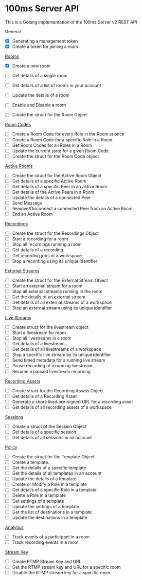 # 100ms Server API

This is a Golang implementation of the 100ms Server v2 REST API

General 
- [x] Generating a management token
- [x] Create a token for joining a room

[Rooms](https://www.100ms.live/docs/server-side/v2/api-reference/Rooms/overview)
- [x] Create a new room
- [ ] Get details of a single room
- [ ] Get details of a list of rooms in your account
- [ ] Update the details of a room
- [ ] Enable and Disable a room
- [ ] Create the struct for the Room Object


[Room Codes](https://www.100ms.live/docs/server-side/v2/api-reference/room-codes/room-code-overview)
- [ ] Create a Room Code for every Role in the Room at once
- [ ] Create a Room Code for a specific Role in a Room
- [ ] Get Room Codes for all Roles in a Room
- [ ] Update the current state for a given Room Code.
- [ ] Create the struct for the Room Code object

[Active Rooms](https://www.100ms.live/docs/server-side/v2/api-reference/active-rooms/overview)
- [ ] Create the struct for the Active Room Object
- [ ] Get details of a specific Active Room
- [ ] Get details of a specific Peer in an active Room
- [ ] Get details of the Active Peers in a Room
- [ ] Update the details of a connected Peer
- [ ] Send Message
- [ ] Remove/Disconnect a connected Peer from an Active Room
- [ ] End an Active Room

[Recordings](https://www.100ms.live/docs/server-side/v2/api-reference/recordings/overview)
- [ ] Create the struct for the Recordings Object
- [ ] Start a recording for a room
- [ ] Stop all recordings running a room
- [ ] Get details of a recording
- [ ] Get recording jobs of a workspace
- [ ] Stop a recording using its unique identifier

[External Streams](https://www.100ms.live/docs/server-side/v2/api-reference/external-streams/overview)
- [ ] Create the struct for the External Stream Object
- [ ] Start an external stream for a room
- [ ] Stop all external streams running in the room
- [ ] Get the details of an external stream
- [ ] Get details of all external streams of a workspace
- [ ] Stop an external stream using its unique identifier

[Live Streams](https://www.100ms.live/docs/server-side/v2/api-reference/live-streams/overview)
- [ ] Create struct for the livestream object
- [ ] Start a livestream for room
- [ ] Stop all livestreams in a room
- [ ] Get details of a livestream
- [ ] Get details of all livestreams of a workspace
- [ ] Stop a specific live stream by its unique identifier
- [ ] Send timed metadata for a running live stream
- [ ] Pause recording of a running livestream
- [ ] Resume a paused livestream recording

[Recording Assets](https://www.100ms.live/docs/server-side/v2/api-reference/recording-assets/overview)
- [ ] Create struct for the Recording Assets Object
- [ ] Get details of a Recording Asset
- [ ] Generate a short-lived pre-signed URL for a recording asset
- [ ] Get details of all recording assets of a workspace

[Sessions](https://www.100ms.live/docs/server-side/v2/api-reference/Sessions/object)
- [ ] Create a struct of the Session Object
- [ ] Get details of a specific session
- [ ] Get details of all sessions in an account

[Policy](https://www.100ms.live/docs/server-side/v2/api-reference/policy/template-object)
- [ ] Create the struct for the Template Object
- [ ] Create a template.
- [ ] Get the details of a specific template
- [ ] Get the details of all templates in an account
- [ ] Update the details of a template
- [ ] Create or Modify a Role in a template
- [ ] Get details of a specific Role in a template
- [ ] Delete a Role in a template
- [ ] Get settings of a template
- [ ] Update the settings of a template
- [ ] Get the list of destinations in a template
- [ ] Update the destinations in a template

[Analytics](https://www.100ms.live/docs/server-side/v2/api-reference/analytics/overview)
- [ ] Track events of a participant in a room
- [ ] Track recording events in a room

[Stream Key](https://www.100ms.live/docs/server-side/v2/api-reference/stream-key/overview)
- [ ] Create RTMP Stream Key and URL
- [ ] Get the RTMP stream key and URL for a specific room
- [ ] Disable the RTMP stream key for a specific room.